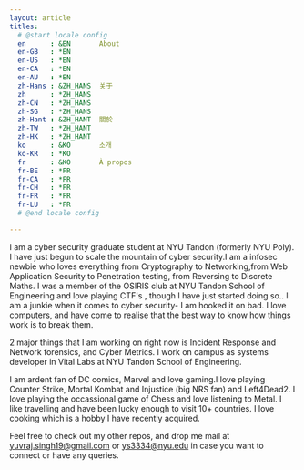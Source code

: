 ```yaml
---
layout: article
titles:
  # @start locale config
  en      : &EN       About
  en-GB   : *EN
  en-US   : *EN
  en-CA   : *EN
  en-AU   : *EN
  zh-Hans : &ZH_HANS  关于
  zh      : *ZH_HANS
  zh-CN   : *ZH_HANS
  zh-SG   : *ZH_HANS
  zh-Hant : &ZH_HANT  關於
  zh-TW   : *ZH_HANT
  zh-HK   : *ZH_HANT
  ko      : &KO       소개
  ko-KR   : *KO
  fr      : &KO       À propos
  fr-BE   : *FR
  fr-CA   : *FR
  fr-CH   : *FR
  fr-FR   : *FR
  fr-LU   : *FR
  # @end locale config

---
```


<p class="message">
  I am a cyber security graduate student at NYU Tandon (formerly NYU Poly). 
  I have just begun to scale the mountain of cyber security.I am a infosec newbie who loves everything from Cryptography to Networking,from Web Application Security to Penetration testing, from Reversing to Discrete Maths. I was a member of the OSIRIS club at NYU Tandon School of Engineering and love playing CTF's , though I have just started doing so.. I am a junkie when it comes to cyber security- I am hooked it on bad. I love computers, and have come to realise that the best way to know how things work is to break them.
  
  2 major things that I am working on right now is Incident Response and Network forensics, and Cyber Metrics. I work on campus as systems developer in Vital Labs at NYU Tandon School of Engineering.


  I am ardent fan of DC comics, Marvel and love gaming.I love playing Counter Strike, Mortal Kombat and Injustice (big NRS fan) and Left4Dead2. I love playing the occassional game of Chess and love listening to Metal.
  I like travelling and have been lucky enough to visit 10+ countries. I love cooking which is a hobby I have recently acquired. 

  Feel free to check out my other repos, and drop me mail at yuvraj.singh19@gmail.com or ys3334@nyu.edu in case you want to connect or have any queries.

</p>
